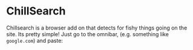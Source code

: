 # ChillSearch

Chillsearch is a browser add on that detects for fishy things going on the site. Its pretty simple!
Just go to the omnibar, (e.g. something like `google.com`) and paste:
```js

```
